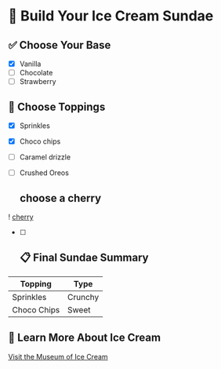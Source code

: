 # 🍨 Build Your Ice Cream Sundae

## ✅ Choose Your Base
- [x] Vanilla
- [ ] Chocolate
- [ ] Strawberry

## 🍬 Choose Toppings
- [x] Sprinkles
- [x] Choco chips
- [ ] Caramel drizzle
- [ ] Crushed Oreos 

  ## choose a cherry
! [cherry](https://images.app.goo.gl/8VKx5RC1DSH2EFAn8)
- [ ] ## 📋 Final Sundae Summary

| Topping        | Type       |
|----------------|------------|
| Sprinkles      | Crunchy    |
| Choco Chips    | Sweet      |

## 🔗 Learn More About Ice Cream
[Visit the Museum of Ice Cream](https://www.museumoficecream.com/)
